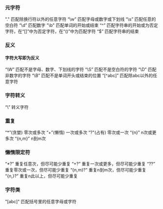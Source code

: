 ### 元字符
"."  匹配除换行符以外的任意字符
“\w” 匹配字母或数字或下划线
“\s” 匹配任意的空白符
“\d” 匹配数字
"\b" 匹配单词的开始或结束
“^”  匹配字符串的开始或为否定字符，在“[]”中为否定字符，在“()”中为匹配字符
“$”  匹配字符串的结束

### 反义
#### 字符大写即为反义
“\W” 匹配不是字母、数字、下划线的字符
“\S” 匹配不是空白符的字符
“\D” 匹配非数字的字符
“\B” 匹配不是单词开头或结束的位置
“[^abc]” 匹配除abc以外的任意字符

### 字符转义
“\”  转义字符

### 重复
“*”(贪婪)     零次或多次
“+”(懒惰)     一次或多次
“?"(占有)     零次或一次
“{n}”    n次或更多次
“{n,m}”  n到m次

### 懒惰限定符
“*?” 重复任意次，但尽可能少重复
“+?” 重复一次或更多，但尽可能少重复
“??” 重复零次或一次，但尽可能少重复
“{n,m}?” 重复n到m次，但尽可能少重复
“{n,}?”  重复n此以上，但尽可能少重复

### 字符类
"[abc]"  匹配括号里的任意字母或字符
